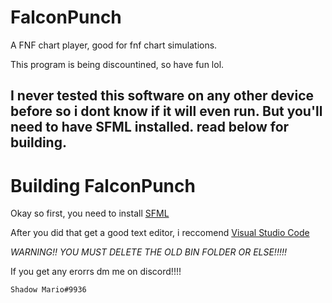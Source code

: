 # FalconPunch

A FNF chart player, good for fnf chart simulations.

This program is being discountined, so have fun lol.

I never tested this software on any other device before so i dont know if it will even run. But you'll need to have SFML installed. read below for building.
--------------------------------------------------------------------------------------------------------------------------------------------------------------------


# Building FalconPunch

Okay so first, you need to install [SFML](https://www.sfml-dev.org/index.php)

After you did that get a good text editor, i reccomend [Visual Studio Code](https://code.visualstudio.com/download) 

*WARNING!! YOU MUST DELETE THE OLD BIN FOLDER OR ELSE!!!!!* 

If you get any erorrs dm me on discord!!!!

``Shadow Mario#9936``

